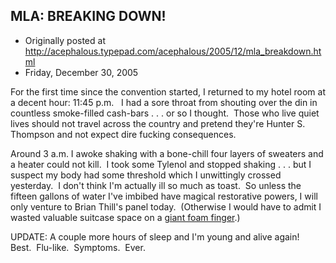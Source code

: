 ## MLA: BREAKING DOWN!

 * Originally posted at http://acephalous.typepad.com/acephalous/2005/12/mla_breakdown.html
 * Friday, December 30, 2005



For the first time since the convention started, I returned to my hotel room at a decent hour: 11:45 p.m.   I had a sore throat from shouting over the din in countless smoke-filled cash-bars . . . or so I thought.  Those who live quiet lives should not travel across the country and pretend they're Hunter S. Thompson and not expect dire fucking consequences.  

Around 3 a.m. I awoke shaking with a bone-chill four layers of sweaters and a heater could not kill.  I took some Tylenol and stopped shaking . . . but I suspect my body had some threshold which I unwittingly crossed yesterday.  I don't think I'm actually ill so much as toast.  So unless the fifteen gallons of water I've imbibed have magical restorative powers, I will only venture to Brian Thill's panel today.  (Otherwise I would have to admit I wasted valuable suitcase space on a [giant foam finger](http://www.tripaw.com/images/merchs36.jpg).)

UPDATE: A couple more hours of sleep and I'm young and alive again!  Best.  Flu-like.  Symptoms.  Ever.  

		
